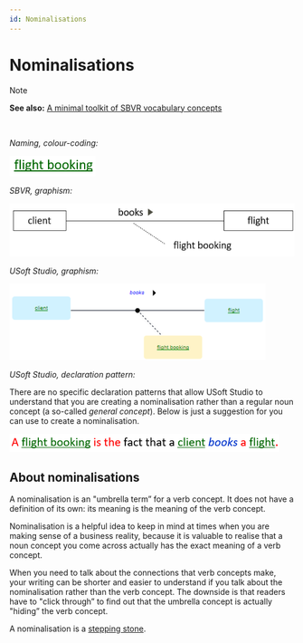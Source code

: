 ```yaml
---
id: Nominalisations
---
```


# Nominalisations

> [!NOTE]
> **See also:** [A minimal toolkit of SBVR vocabulary concepts](/docs/Business_rules/Vocabulary_concepts/A_minimal_toolkit_of_SBVR_vocabulary_concepts.md)

 

*Naming, colour-coding:*

![](./assets/4d652c78-8898-49af-a361-0c4389a4132c.png)

*SBVR, graphism:*

![](./assets/a98ed252-a87c-4cdb-8b9a-489b74a0f074.png)

*USoft Studio, graphism:*

![](./assets/0b17f850-9ed8-4949-b231-683a1dfd3d14.png)

*USoft Studio, declaration pattern:*

There are no specific declaration patterns that allow USoft Studio to understand that you are creating a nominalisation rather than a regular noun concept (a so-called *general concept*). Below is just a suggestion for you can use to create a nominalisation.

![](./assets/62a0d1ae-bd3f-4414-a3fd-211e2917ec31.png)

## About nominalisations

A nominalisation is an "umbrella term” for a verb concept. It does not have a definition of its own: its meaning is the meaning of the verb concept.

Nominalisation is a helpful idea to keep in mind at times when you are making sense of a business reality, because it is valuable to realise that a noun concept you come across actually has the exact meaning of a verb concept.

When you need to talk about the connections that verb concepts make, your writing can be shorter and easier to understand if you talk about the nominalisation rather than the verb concept. The downside is that readers have to "click through” to find out that the umbrella concept is actually "hiding” the verb concept.

A nominalisation is a [stepping stone](/docs/Business_rules/How_to_model_a_vocabulary_successfully/Stepping_stones.md).